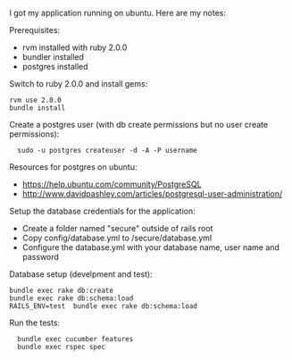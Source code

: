 I got my application running on ubuntu. Here are my notes:

Prerequisites:

* rvm installed with ruby 2.0.0
* bundler installed
* postgres installed

Switch to ruby 2.0.0 and install gems: 

    rvm use 2.0.0
    bundle install

Create a postgres user (with db create permissions but no user create permissions):

      sudo -u postgres createuser -d -A -P username

Resources for postgres on ubuntu: 

* https://help.ubuntu.com/community/PostgreSQL
* http://www.davidpashley.com/articles/postgresql-user-administration/


Setup the database credentials for the application:

* Create a folder named "secure" outside of rails root
* Copy config/database.yml to /secure/database.yml
* Configure the database.yml with your database name, user name and password

Database setup (develpment and test):

    bundle exec rake db:create
    bundle exec rake db:schema:load
    RAILS_ENV=test  bundle exec rake db:schema:load

Run the tests:

      bundle exec cucumber features
      bundle exec rspec spec


  

